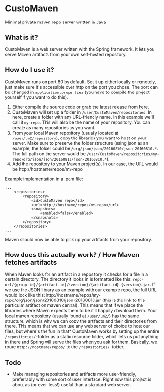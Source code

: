 # CustoMaven
Minimal private maven repo server written in Java

## What is it?
CustoMaven is a web server written with the Spring framework. It lets you serve Maven artifacts from your own self-hosted repository. 

## How do I use it?
CustoMaven runs on port 80 by default. Set it up either locally or remotely, just make sure it's accessible over http on the port you chose. The port can be changed in `application.properties` (you have to compile the project yourself if you want to do this).

1. Either compile the source code or grab the latest release from [here](https://github.com/0xdeki/CustoMaven/releases/).
2. CustoMaven will set up a folder in `/user/CustoMaven/repositories`. In here, create a folder with any URL-friendly name. In this example we'll call it `my-repo`. This will also be the name of your repository. You can create as many repositories as you want.
3. From your local Maven repository (usually located at `/user/.m2/repository`), copy the libraries you want to host on your server. Make sure to preserve the folder structure (using json as an example, the folder could be `/org/json/json/20160810/json-20160810.*`. The full path on the server would be `/user/CustoMaven/repositories/my-repo/org/json/json/20160810/json-20160810.*`). 
4. Add the repository to your Maven project(s). In our case, the URL would be http://hostname/repos/my-repo

Example implementation in a .pom file:
```
...
    <repositories>
        <repository>
            <id>CustoMaven repo</id>
            <url>http://hostname/repos/my-repo</url>
            <snapshots>
                <enabled>false</enabled>
            </snapshots>
        </repository>
    </repositories>
...
```

Maven should now be able to pick up your artifacts from your repository.

## How does this actually work? / How Maven fetches artifacts
When Maven looks for an artifact in a repository it checks for a file in a certain directory. The directory it looks in is formatted like this: `repo-url/{group-id}/{artifact-id}/{version}/{artifact-id}-{version}.jar`. If we use the JSON library as an example with our example repo, the full URL would look like this: http://hostname/repos/my-repo/org/json/json/20160810/json-20160810.jar ([this](https://mvnrepository.com/artifact/org.json/json/20160810) is the link to this particular artifact on maven central). This means that if we place the libraries where Maven expects them to be it'll happily download them. Your local maven repository (usually found at `/user/.m2/`) has the same structure, which is why we can copy the artifacts and their directories from there. This means that we can use any web server of choice to host our files, but where's the fun in that? CustoMaven works by setting up the entire `/repositories/`-folder as a static resource folder, which lets us put anything in there and Spring will serve the files when you ask for them. Basically, we route `http://hostname/repos/` to the `/repositories/`-folder.

## Todo
* Make managing repositories and artifacts more user-friendly, preferrably with some sort of user interface. Right now this project is about as (or even less!) useful than a standard web server.
